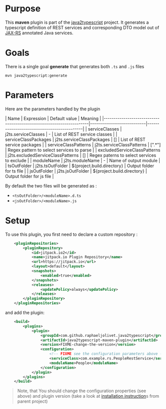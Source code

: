 # Purpose

This **maven** plugin is part of the [java2typescript](..) project.
It generates a typescript definition of REST services and corresponding DTO model out of [JAX-RS](https://jax-rs-spec.java.net/) annotated Java services.

# Goals

There is a single goal **generate** that generates both `.ts` and `.js` files

```
mvn java2typescript:generate
```

# Parameters

Here are the parameters handled by the plugin

| Name                          | Expression                           | Default value              | Meaning                                     |
|----------------------------------------------------------------------|----------------------------|---------------------------------------------|
| serviceClasses                | j2ts.serviceClasses                  |  -                         | List of REST service classes                |
| serviceClassPackages          | j2ts.serviceClassPackages            | []                         | List of REST service packages               |
| serviceClassPatterns          | j2ts.serviceClassPatterns            | [".*"]                     | Regex pattern to select services to parse   |
| excludedServiceClassPatterns  | j2ts.excludedServiceClassPatterns    | []                         | Regex paterns to select services to exclude |
| moduleName                    | j2ts.moduleName                      |  -                         | Name of output module                       |
| tsOutFolder                   | j2ts.tsOutFolder                     | ${project.build.directory} | Output folder for ts file                   |
| jsOutFolder                   | j2ts.jsOutFolder                     | ${project.build.directory} | Output folder for js file                   |

By default the two files will be generated as :
* `<tsOutFolder>/<moduleName>.d.ts`
* `<jsOutFolder>/<moduleName>.js`

# Setup

To use this plugin, you first need to declare a custom repository :

```xml
    <pluginRepositories>
        <pluginRepository>
            <id>jitpack.io2</id>
            <name>jitpack.io Plugin Repository</name>
            <url>https://jitpack.io</url>
            <layout>default</layout>
            <snapshots>
                <enabled>true</enabled>
            </snapshots>
            <releases>
                <updatePolicy>always</updatePolicy>
            </releases>
        </pluginRepository>
    </pluginRepositories>
```

and add the plugin:
```xml
	<build>
		<plugins>
            <plugin>
                <groupId>com.github.raphaeljolivet.java2typescript</groupId>
                <artifactId>java2typescript-maven-plugin</artifactId>
                <version>FIXME-change-the-version</version>
                <configuration>
                    <!-- FIXME see the configuration parameters above -->
                    <serviceClass>com.example.rs.PeopleRestService</serviceClass>
                    <moduleName>People</moduleName>
                </configuration>
			</plugin>
		</plugins>
	</build>
```

> Note, that You should change the configuration properties (see above) and plugin version (take a look at [installation instruction](../../../#installation)s from parent project)




